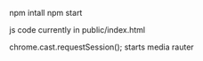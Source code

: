 npm intall
npm start

js code currently in public/index.html

chrome.cast.requestSession(); starts media rauter
